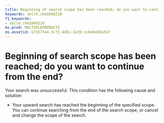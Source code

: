 ```yaml
---
title: Beginning of search scope has been reached; do you want to continue from the end?
keywords: vblr6.chm1040210
f1_keywords:
- vblr6.chm1040210
ms.prod: MULTIPLEPRODUCTS
ms.assetid: b71577a4-3c71-4d5c-1e39-cc8e9a03a7a7
---
```



# Beginning of search scope has been reached; do you want to continue from the end?

Your search was unsuccessful. This condition has the following cause and solution:



- Your upward search has reached the beginning of the specified scope. You can continue searching from the end of the search scope, or cancel and change the scope of the search.
    


